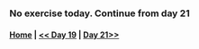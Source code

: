### No exercise today. Continue from day 21


 #### [Home](../README.md) | [<< Day 19](./19_day_clouse.md) | [Day 21>>](./21_day_DOM.md)

